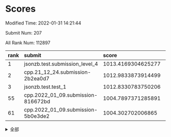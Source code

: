 # Scores

Modified Time: 2022-01-31 14:21:44

Submit Num: 207

All Rank Num: 112897

| rank |               submit               |       score        |       sigma        | pk_num |
| :--- | :--------------------------------- | :----------------- | :----------------- | :----- |
| 1    | jsonzb.test.submission_level_4     | 1013.4169304625277 | 0.8138145416834757 | 2181   |
| 2    | cpp.21_12_24.submission-2b2ea0d7   | 1012.9833873914499 | 0.8054063393727411 | 2178   |
| 3    | jsonzb.test.test_1                 | 1012.8330783750206 | 0.8107085950423482 | 2185   |
| 55   | cpp.2022_01_09.submission-816672bd | 1004.7897371285891 | 0.7310006160153221 | 2178   |
| 61   | cpp.2022_01_09.submission-5b0e3de2 | 1004.302702006865  | 0.7105499538049268 | 2183   |


<details>
<summary>全部</summary>

| rank |                 submit                 |       score        |       sigma        | pk_num |
| :--- | :------------------------------------- | :----------------- | :----------------- | :----- |
| 1    | jsonzb.test.submission_level_4         | 1013.4169304625277 | 0.8138145416834757 | 2181   |
| 2    | cpp.21_12_24.submission-2b2ea0d7       | 1012.9833873914499 | 0.8054063393727411 | 2178   |
| 3    | jsonzb.test.test_1                     | 1012.8330783750206 | 0.8107085950423482 | 2185   |
| 4    | gobigger.level_3.submission_level_3_31 | 1011.6755367429657 | 0.7806690547252148 | 2183   |
| 5    | gobigger.level_3.submission_level_3_28 | 1011.2610822968217 | 0.7737378446551737 | 2184   |
| 6    | gobigger.level_3.submission_level_3_16 | 1010.934052054251  | 0.758128499638196  | 2181   |
| 7    | gobigger.level_3.submission_level_3_25 | 1010.9325694588161 | 0.77268511085907   | 2184   |
| 8    | gobigger.level_3.submission_level_3_36 | 1010.8153991316291 | 0.7669972540288834 | 2175   |
| 9    | gobigger.level_3.submission_level_3_39 | 1010.7826301599957 | 0.7664072244630603 | 2178   |
| 10   | gobigger.level_3.submission_level_3_35 | 1010.7751378307573 | 0.767138880310947  | 2182   |
| 11   | gobigger.level_3.submission_level_3_29 | 1010.7596197902426 | 0.7623831843667451 | 2179   |
| 12   | gobigger.level_3.submission_level_3_26 | 1010.7212814027781 | 0.8047741326284145 | 2177   |
| 13   | gobigger.level_3.submission_level_3_0  | 1010.5300974233201 | 0.7632224701669792 | 2182   |
| 14   | gobigger.level_3.submission_level_3_5  | 1010.5119871889668 | 0.7680774610715144 | 2187   |
| 15   | gobigger.level_3.submission_level_3_44 | 1010.4916514790107 | 0.7643924461548067 | 2175   |
| 16   | gobigger.level_3.submission_level_3_19 | 1010.388687310733  | 0.7653227766475901 | 2181   |
| 17   | gobigger.level_3.submission_level_3_12 | 1010.314312759635  | 0.7588857979224257 | 2184   |
| 18   | gobigger.level_3.submission_level_3_22 | 1010.2882575530673 | 0.7676049343798845 | 2179   |
| 19   | gobigger.level_3.submission_level_3_30 | 1010.2759614763752 | 0.7765833847586925 | 2185   |
| 20   | gobigger.level_3.submission_level_3_2  | 1010.1541397320368 | 0.7469991636890784 | 2185   |
| 21   | gobigger.level_3.submission_level_3_27 | 1010.105411160313  | 0.7561866221626298 | 2180   |
| 22   | gobigger.level_3.submission_level_3_10 | 1010.0929457982946 | 0.7543653006377538 | 2184   |
| 23   | gobigger.level_3.submission_level_3_45 | 1010.0591369822378 | 0.7615233814255437 | 2182   |
| 24   | gobigger.level_3.submission_level_3_42 | 1010.0045453976875 | 0.7698928845864251 | 2178   |
| 25   | gobigger.level_3.submission_level_3_8  | 1009.9545237470637 | 0.758541632113111  | 2176   |
| 26   | gobigger.level_3.submission_level_3_33 | 1009.9128693033496 | 0.7711749092904809 | 2184   |
| 27   | gobigger.level_3.submission_level_3_24 | 1009.8539618085161 | 0.7704005063612539 | 2183   |
| 28   | gobigger.level_3.submission_level_3_14 | 1009.7689712487156 | 0.7637151415592649 | 2181   |
| 29   | gobigger.level_3.submission_level_3_23 | 1009.6888775352481 | 0.7494745294494649 | 2185   |
| 30   | gobigger.level_3.submission_level_3_40 | 1009.6662697296374 | 0.7576155604582238 | 2183   |
| 31   | gobigger.level_3.submission_level_3_47 | 1009.6234708836456 | 0.7498983514737015 | 2178   |
| 32   | gobigger.level_3.submission_level_3_18 | 1009.6021465037676 | 0.7790817004893442 | 2184   |
| 33   | gobigger.level_3.submission_level_3_15 | 1009.5142561125755 | 0.7525755222819861 | 2181   |
| 34   | gobigger.level_3.submission_level_3_3  | 1009.5133427734083 | 0.754401910731087  | 2185   |
| 35   | gobigger.level_3.submission_level_3_38 | 1009.4617442629897 | 0.7367716844149101 | 2176   |
| 36   | gobigger.level_3.submission_level_3_21 | 1009.44471270977   | 0.7632456208800561 | 2187   |
| 37   | gobigger.level_3.submission_level_3_20 | 1009.2536676419941 | 0.7527465967438434 | 2178   |
| 38   | gobigger.level_3.submission_level_3_4  | 1009.2492960120375 | 0.7368815940753051 | 2183   |
| 39   | gobigger.level_3.submission_level_3_9  | 1009.2249961379371 | 0.7513938000771564 | 2179   |
| 40   | gobigger.level_3.submission_level_3_7  | 1009.1992108759541 | 0.7473971142602738 | 2180   |
| 41   | gobigger.level_3.submission_level_3_1  | 1009.1478791218988 | 0.734774475431716  | 2187   |
| 42   | gobigger.level_3.submission_level_3_13 | 1009.0273499586286 | 0.7517517592715104 | 2184   |
| 43   | gobigger.level_3.submission_level_3_43 | 1009.0251635919888 | 0.7398179490299474 | 2181   |
| 44   | gobigger.level_3.submission_level_3_46 | 1009.0036879303466 | 0.7459096502961805 | 2185   |
| 45   | gobigger.level_3.submission_level_3_41 | 1008.9595991960385 | 0.7509794048203362 | 2182   |
| 46   | gobigger.level_3.submission_level_3_49 | 1008.8743705832921 | 0.7374510035311768 | 2184   |
| 47   | gobigger.level_3.submission_level_3_11 | 1008.8349548477518 | 0.7555165756233959 | 2186   |
| 48   | gobigger.level_3.submission_level_3_32 | 1008.8163299980462 | 0.7439912839174161 | 2180   |
| 49   | gobigger.level_3.submission_level_3_6  | 1008.6168788679611 | 0.7550766071422704 | 2182   |
| 50   | gobigger.level_3.submission_level_3_48 | 1008.5915373301311 | 0.7337383350166564 | 2180   |
| 51   | gobigger.level_3.submission_level_3_17 | 1008.538910141948  | 0.7477472825155764 | 2183   |
| 52   | gobigger.level_3.submission_level_3_37 | 1008.5117373987446 | 0.725536738485497  | 2185   |
| 53   | gobigger.level_3.submission_level_3_34 | 1008.3534304021841 | 0.7326212039332146 | 2178   |
| 54   | gobigger.level_1.submission_level_1_30 | 1005.5607262657511 | 0.7292635191779897 | 2183   |
| 55   | cpp.2022_01_09.submission-816672bd     | 1004.7897371285891 | 0.7310006160153221 | 2178   |
| 56   | gobigger.level_1.submission_level_1_32 | 1004.6020897746926 | 0.7263274019818666 | 2178   |
| 57   | gobigger.level_1.submission_level_1_6  | 1004.4620350145349 | 0.7083458563239877 | 2182   |
| 58   | gobigger.level_1.submission_level_1_8  | 1004.4509530574592 | 0.7357310844714358 | 2182   |
| 59   | gobigger.level_1.submission_level_1_48 | 1004.3753417457641 | 0.7195231078571517 | 2183   |
| 60   | gobigger.level_1.submission_level_1_0  | 1004.3653121407156 | 0.7171583947294267 | 2183   |
| 61   | cpp.2022_01_09.submission-5b0e3de2     | 1004.302702006865  | 0.7105499538049268 | 2183   |
| 62   | gobigger.level_1.submission_level_1_17 | 1004.294007633825  | 0.7122462571273842 | 2179   |
| 63   | gobigger.level_1.submission_level_1_31 | 1004.1637204592885 | 0.714766638572823  | 2181   |
| 64   | gobigger.level_1.submission_level_1_39 | 1003.9861427350631 | 0.7092355730119656 | 2180   |
| 65   | gobigger.level_1.submission_level_1_22 | 1003.937687360058  | 0.7100112513625009 | 2186   |
| 66   | gobigger.level_1.submission_level_1_2  | 1003.9193370856993 | 0.7117982216602263 | 2181   |
| 67   | gobigger.level_1.submission_level_1_11 | 1003.9090157182735 | 0.7132147038475607 | 2185   |
| 68   | gobigger.level_1.submission_level_1_14 | 1003.8837566244888 | 0.7059466773103458 | 2183   |
| 69   | gobigger.level_1.submission_level_1_38 | 1003.7539932850616 | 0.7136303416402209 | 2179   |
| 70   | gobigger.level_1.submission_level_1_5  | 1003.70934022378   | 0.7134130274558628 | 2185   |
| 71   | gobigger.level_1.submission_level_1_34 | 1003.586852410669  | 0.7230296653962502 | 2175   |
| 72   | gobigger.level_1.submission_level_1_16 | 1003.5824644268895 | 0.7200481318327716 | 2184   |
| 73   | gobigger.level_1.submission_level_1_41 | 1003.4740777718924 | 0.7208594434326944 | 2187   |
| 74   | gobigger.level_1.submission_level_1_45 | 1003.4709925385021 | 0.7039469913679407 | 2184   |
| 75   | gobigger.level_1.submission_level_1_43 | 1003.448760712009  | 0.7209814177769923 | 2184   |
| 76   | gobigger.level_1.submission_level_1_29 | 1003.4432981671118 | 0.7213846403002266 | 2187   |
| 77   | gobigger.level_1.submission_level_1_35 | 1003.4111644895568 | 0.710152946208032  | 2178   |
| 78   | gobigger.level_1.submission_level_1_13 | 1003.4100505337143 | 0.7092473212640392 | 2178   |
| 79   | gobigger.level_1.submission_level_1_21 | 1003.2581539465144 | 0.7016041131785432 | 2181   |
| 80   | gobigger.level_1.submission_level_1_37 | 1003.2309113981137 | 0.7277449965930786 | 2184   |
| 81   | gobigger.level_1.submission_level_1_33 | 1003.1135985181061 | 0.7066679294660791 | 2183   |
| 82   | gobigger.level_1.submission_level_1_1  | 1003.1086616790788 | 0.7198684372018098 | 2177   |
| 83   | gobigger.level_1.submission_level_1_20 | 1003.1041036766453 | 0.7132970579488124 | 2186   |
| 84   | gobigger.level_1.submission_level_1_49 | 1003.0966057174661 | 0.7149399744938522 | 2182   |
| 85   | gobigger.level_1.submission_level_1_44 | 1003.0942514894266 | 0.7151179075405321 | 2186   |
| 86   | gobigger.level_1.submission_level_1_4  | 1003.0268609648276 | 0.7096494014853878 | 2182   |
| 87   | gobigger.level_1.submission_level_1_26 | 1002.9841757664566 | 0.7132563588149159 | 2179   |
| 88   | gobigger.level_1.submission_level_1_27 | 1002.9240273376844 | 0.7112023006388825 | 2184   |
| 89   | gobigger.level_1.submission_level_1_46 | 1002.924021885376  | 0.7061385281950456 | 2180   |
| 90   | gobigger.level_1.submission_level_1_10 | 1002.9062678061739 | 0.7115953688608188 | 2180   |
| 91   | gobigger.level_1.submission_level_1_9  | 1002.9042292033113 | 0.7187033239523021 | 2182   |
| 92   | gobigger.level_1.submission_level_1_24 | 1002.8851076077614 | 0.7120082175221937 | 2187   |
| 93   | gobigger.level_1.submission_level_1_19 | 1002.8704888384835 | 0.7229052543386939 | 2182   |
| 94   | gobigger.level_1.submission_level_1_42 | 1002.8691342342695 | 0.7166419192100788 | 2185   |
| 95   | gobigger.level_1.submission_level_1_12 | 1002.8537004185589 | 0.7148212900006538 | 2181   |
| 96   | gobigger.level_1.submission_level_1_23 | 1002.7776240784995 | 0.7216282749524863 | 2181   |
| 97   | gobigger.level_1.submission_level_1_40 | 1002.6470688979077 | 0.7113613814705325 | 2183   |
| 98   | gobigger.level_1.submission_level_1_47 | 1002.5958993057313 | 0.7195269952684491 | 2183   |
| 99   | gobigger.level_1.submission_level_1_25 | 1002.5130212830092 | 0.7103058396253624 | 2181   |
| 100  | gobigger.level_1.submission_level_1_7  | 1002.4780697767325 | 0.709033296731397  | 2177   |
| 101  | gobigger.level_1.submission_level_1_15 | 1002.3471081114956 | 0.7245123384105062 | 2182   |
| 102  | gobigger.level_1.submission_level_1_28 | 1002.1650916814168 | 0.7048749538160315 | 2182   |
| 103  | gobigger.level_1.submission_level_1_18 | 1001.7974820928862 | 0.708650878857309  | 2180   |
| 104  | gobigger.level_1.submission_level_1_36 | 1001.3579010865794 | 0.7083190362249767 | 2184   |
| 105  | gobigger.level_1.submission_level_1_3  | 1001.3034374795155 | 0.7155521515522841 | 2182   |
| 106  | gobigger.random.submission_random_28   | 996.8674128500621  | 0.7173803984098086 | 2181   |
| 107  | gobigger.random.submission_random_35   | 996.7163351495445  | 0.7093162739551596 | 2184   |
| 108  | gobigger.random.submission_random_1    | 996.6367075847596  | 0.708237134731834  | 2182   |
| 109  | gobigger.random.submission_random_18   | 996.6348646026448  | 0.6918799722033291 | 2183   |
| 110  | gobigger.random.submission_random_33   | 996.5917950024661  | 0.7117925026376599 | 2178   |
| 111  | gobigger.random.submission_random_38   | 996.5790526526433  | 0.6967242079801457 | 2181   |
| 112  | gobigger.random.submission_random_14   | 996.5783472279223  | 0.7189900497029715 | 2181   |
| 113  | gobigger.random.submission_random_49   | 996.5776477999619  | 0.7050319537868661 | 2180   |
| 114  | gobigger.random.submission_random_34   | 996.4950983064822  | 0.6986105170398933 | 2183   |
| 115  | gobigger.random.submission_random_12   | 996.3742198192787  | 0.7152994732411656 | 2180   |
| 116  | gobigger.random.submission_random_21   | 996.3716057832348  | 0.7070786442317057 | 2181   |
| 117  | gobigger.random.submission_random_3    | 996.340167629675   | 0.7108044017354832 | 2186   |
| 118  | gobigger.random.submission_random_48   | 996.3310658413209  | 0.6995150223962384 | 2182   |
| 119  | gobigger.random.submission_random_5    | 996.3045430101317  | 0.7257782259934817 | 2180   |
| 120  | gobigger.random.submission_random_19   | 996.3035298942805  | 0.7100192813911226 | 2186   |
| 121  | gobigger.random.submission_random_4    | 996.2647132963059  | 0.7203206395751487 | 2179   |
| 122  | gobigger.random.submission_random_24   | 996.2200123887475  | 0.7039042342994085 | 2184   |
| 123  | gobigger.random.submission_random_31   | 996.1806794369711  | 0.7134734094434415 | 2181   |
| 124  | gobigger.random.submission_random_20   | 996.1135601744666  | 0.7232642568829605 | 2184   |
| 125  | gobigger.random.submission_random_41   | 996.0084808461237  | 0.7237652948895248 | 2184   |
| 126  | gobigger.random.submission_random_22   | 995.975171481088   | 0.7114353043073044 | 2176   |
| 127  | gobigger.random.submission_random_30   | 995.9477270206756  | 0.7247468338343914 | 2185   |
| 128  | gobigger.random.submission_random_43   | 995.9035360622282  | 0.711795304338544  | 2181   |
| 129  | gobigger.random.submission_random_15   | 995.8894786251273  | 0.7173456051390793 | 2183   |
| 130  | gobigger.random.submission_random_25   | 995.888835464355   | 0.7143183506963546 | 2181   |
| 131  | gobigger.random.submission_random_47   | 995.8409596203585  | 0.7070293496356073 | 2185   |
| 132  | gobigger.random.submission_random_37   | 995.8233479271055  | 0.7274387018351095 | 2181   |
| 133  | gobigger.random.submission_random_11   | 995.8226846703578  | 0.7053098639318183 | 2180   |
| 134  | gobigger.random.submission_random_44   | 995.7790861329538  | 0.7039814650595041 | 2182   |
| 135  | gobigger.random.submission_random_36   | 995.7523284315153  | 0.7126124509200189 | 2179   |
| 136  | gobigger.random.submission_random_29   | 995.690820054279   | 0.7002405873375078 | 2183   |
| 137  | gobigger.random.submission_random_2    | 995.6746641976334  | 0.7156001328815407 | 2183   |
| 138  | gobigger.random.submission_random_27   | 995.662493316189   | 0.7115860074025827 | 2180   |
| 139  | gobigger.random.submission_random_7    | 995.624287699017   | 0.7229596313159932 | 2179   |
| 140  | gobigger.random.submission_random_16   | 995.6182172743163  | 0.7114101520134786 | 2180   |
| 141  | gobigger.random.submission_random_46   | 995.556814146119   | 0.7097727724412933 | 2180   |
| 142  | gobigger.random.submission_random_10   | 995.5239383720325  | 0.7126423526417167 | 2182   |
| 143  | gobigger.random.submission_random_17   | 995.5171957205671  | 0.7214520524722718 | 2183   |
| 144  | gobigger.random.submission_random_45   | 995.49669344659    | 0.7205054987748287 | 2186   |
| 145  | gobigger.random.submission_random_23   | 995.4631668285331  | 0.7035122017901151 | 2186   |
| 146  | gobigger.random.submission_random_6    | 995.2393682405681  | 0.7293724527024125 | 2183   |
| 147  | gobigger.random.submission_random_8    | 995.2284351275121  | 0.7089248067792248 | 2182   |
| 148  | gobigger.random.submission_random_42   | 995.1890623986124  | 0.7169233671066537 | 2180   |
| 149  | gobigger.random.submission_random_9    | 995.1268077165969  | 0.7185072476833665 | 2179   |
| 150  | gobigger.random.submission_random_26   | 995.122236544946   | 0.7130623694898564 | 2184   |
| 151  | gobigger.random.submission_random_40   | 994.9914331858903  | 0.6996410337350742 | 2180   |
| 152  | gobigger.random.submission_random_32   | 994.9252734262399  | 0.7032476975481288 | 2178   |
| 153  | gobigger.random.submission_random_39   | 994.9128055352205  | 0.7124261396146162 | 2184   |
| 154  | gobigger.random.submission_random_0    | 994.8545936788838  | 0.7162023976633046 | 2181   |
| 155  | gobigger.random.submission_random_13   | 994.7713097084271  | 0.7312904537104302 | 2177   |
| 156  | gobigger.level_2.submission_level_2_15 | 994.6475525873178  | 0.7170168870735804 | 2180   |
| 157  | gobigger.level_2.submission_level_2_36 | 993.4648533929878  | 0.7263528231469355 | 2176   |
| 158  | gobigger.level_2.submission_level_2_45 | 993.4226339398651  | 0.7337797887927365 | 2180   |
| 159  | gobigger.level_2.submission_level_2_49 | 993.3665671043186  | 0.7420749959437568 | 2186   |
| 160  | gobigger.level_2.submission_level_2_44 | 993.2181614544501  | 0.7287493114840417 | 2181   |
| 161  | gobigger.level_2.submission_level_2_48 | 993.0714317096451  | 0.7345214263565425 | 2183   |
| 162  | gobigger.level_2.submission_level_2_38 | 992.8077079250427  | 0.7310889811384335 | 2182   |
| 163  | gobigger.level_2.submission_level_2_26 | 992.798735190087   | 0.7623617313520763 | 2183   |
| 164  | gobigger.level_2.submission_level_2_2  | 992.7836553251191  | 0.7353819985511196 | 2179   |
| 165  | gobigger.level_2.submission_level_2_17 | 992.7676844410171  | 0.7484187976060442 | 2182   |
| 166  | gobigger.level_2.submission_level_2_5  | 992.7218317649681  | 0.7301533333709687 | 2182   |
| 167  | gobigger.level_2.submission_level_2_9  | 992.7170883371292  | 0.7351343954497388 | 2179   |
| 168  | gobigger.level_2.submission_level_2_46 | 992.6851286146905  | 0.7422263652662621 | 2182   |
| 169  | gobigger.level_2.submission_level_2_33 | 992.5818839064091  | 0.7472681225430398 | 2176   |
| 170  | gobigger.level_2.submission_level_2_23 | 992.5704100849907  | 0.7417242915832915 | 2175   |
| 171  | gobigger.level_2.submission_level_2_21 | 992.5547514605031  | 0.7360165465285848 | 2178   |
| 172  | gobigger.level_2.submission_level_2_6  | 992.5508950921112  | 0.7403962063607865 | 2180   |
| 173  | gobigger.level_2.submission_level_2_16 | 992.4975987176535  | 0.7353131903714097 | 2177   |
| 174  | gobigger.level_2.submission_level_2_14 | 992.4705970063814  | 0.7464131650235031 | 2183   |
| 175  | gobigger.level_2.submission_level_2_24 | 992.3168951465532  | 0.7507444855027501 | 2184   |
| 176  | gobigger.level_2.submission_level_2_30 | 992.3116292174825  | 0.7510248225663466 | 2177   |
| 177  | gobigger.level_2.submission_level_2_34 | 992.2691833796677  | 0.7205721154021966 | 2184   |
| 178  | gobigger.level_2.submission_level_2_1  | 992.2627330759314  | 0.7470243506502754 | 2185   |
| 179  | gobigger.level_2.submission_level_2_35 | 992.2292312195624  | 0.7364616421125322 | 2179   |
| 180  | gobigger.level_2.submission_level_2_13 | 992.1763500700772  | 0.7340067492219823 | 2175   |
| 181  | gobigger.level_2.submission_level_2_4  | 992.1260661464011  | 0.7398524609940538 | 2181   |
| 182  | gobigger.level_2.submission_level_2_8  | 992.0945463048245  | 0.7460545013404292 | 2182   |
| 183  | gobigger.level_2.submission_level_2_31 | 992.0589882418365  | 0.742102948364345  | 2183   |
| 184  | gobigger.level_2.submission_level_2_7  | 992.042445842498   | 0.7272446333069807 | 2182   |
| 185  | gobigger.level_2.submission_level_2_19 | 992.02575840709    | 0.7430760055035041 | 2180   |
| 186  | gobigger.level_2.submission_level_2_37 | 992.0088146465222  | 0.7620135365144043 | 2180   |
| 187  | gobigger.level_2.submission_level_2_40 | 991.998098007707   | 0.746453587675988  | 2181   |
| 188  | gobigger.level_2.submission_level_2_27 | 991.8496993398887  | 0.733582925160476  | 2183   |
| 189  | gobigger.level_2.submission_level_2_42 | 991.819663043848   | 0.7575310463174645 | 2180   |
| 190  | gobigger.level_2.submission_level_2_25 | 991.7672254521103  | 0.7538533543649456 | 2182   |
| 191  | gobigger.level_2.submission_level_2_39 | 991.6072362773067  | 0.7444373012197819 | 2185   |
| 192  | gobigger.level_2.submission_level_2_18 | 991.5441841466569  | 0.7575439666228692 | 2179   |
| 193  | gobigger.level_2.submission_level_2_11 | 991.5170908701691  | 0.7498825456449175 | 2182   |
| 194  | gobigger.level_2.submission_level_2_22 | 991.5141455368632  | 0.7406218083805146 | 2183   |
| 195  | gobigger.level_2.submission_level_2_12 | 991.5125063408987  | 0.7345288980059401 | 2181   |
| 196  | gobigger.level_2.submission_level_2_29 | 991.3923176929063  | 0.7682037940451938 | 2182   |
| 197  | gobigger.level_2.submission_level_2_47 | 991.2399712310585  | 0.7650749919972476 | 2178   |
| 198  | gobigger.level_2.submission_level_2_3  | 991.1612208886066  | 0.7540711989201266 | 2184   |
| 199  | gobigger.level_2.submission_level_2_0  | 991.1421549257145  | 0.7407439531349383 | 2175   |
| 200  | gobigger.level_2.submission_level_2_20 | 991.0061166212963  | 0.7433397209380548 | 2184   |
| 201  | gobigger.level_2.submission_level_2_28 | 990.9358201490113  | 0.7600795412584452 | 2187   |
| 202  | gobigger.level_2.submission_level_2_32 | 990.8863705178385  | 0.745077166506771  | 2184   |
| 203  | gobigger.level_2.submission_level_2_43 | 990.6434849820596  | 0.7538028761852672 | 2182   |
| 204  | gobigger.level_2.submission_level_2_10 | 990.4393268612743  | 0.7492576592130459 | 2185   |
| 205  | gobigger.level_2.submission_level_2_41 | 990.1996159160793  | 0.7768264122933486 | 2175   |
| 206  | gobigger.none.submission_none_1        | 978.0686024735667  | 1.2273027660937534 | 2186   |
| 207  | gobigger.none.submission_none_0        | 977.2494731051304  | 1.2574424514460063 | 2181   |

</details>